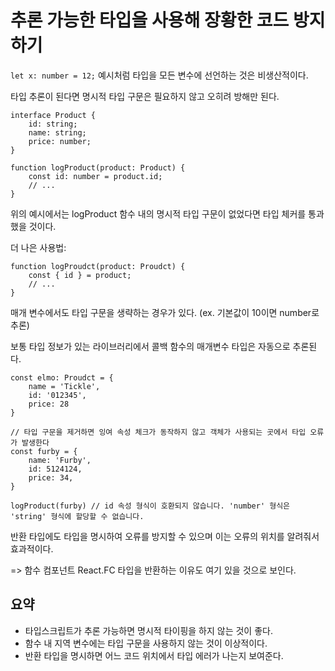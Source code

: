 # 추론 가능한 타입을 사용해 장황한 코드 방지하기

`let x: number = 12;` 예시처럼 타입을 모든 변수에 선언하는 것은 비생산적이다.

타입 추론이 된다면 명시적 타입 구문은 필요하지 않고 오히려 방해만 된다.

```
interface Product {
	id: string;
	name: string;
	price: number;
}

function logProduct(product: Product) {
	const id: number = product.id;
	// ...
}
```

위의 예시에서는 logProduct 함수 내의 명시적 타입 구문이 없었다면 타입 체커를 통과했을 것이다.

더 나은 사용법:

```
function logProudct(product: Proudct) {
	const { id } = product;
	// ...
}
```

매개 변수에서도 타입 구문을 생략하는 경우가 있다. (ex. 기본값이 10이면 number로 추론)

보통 타입 정보가 있는 라이브러리에서 콜백 함수의 매개변수 타입은 자동으로 추론된다.

```
const elmo: Proudct = {
	name = 'Tickle',
	id: '012345',
	price: 28
}

// 타입 구문을 제거하면 잉여 속성 체크가 동작하지 않고 객체가 사용되는 곳에서 타입 오류가 발생한다
const furby = {
	name: 'Furby',
	id: 5124124,
	price: 34,
}

logProduct(furby) // id 속성 형식이 호환되지 않습니다. 'number' 형식은 'string' 형식에 할당할 수 없습니다.
```

반환 타입에도 타입을 명시하여 오류를 방지할 수 있으며 이는 오류의 위치를 알려줘서 효과적이다.

=> 함수 컴포넌트 React.FC 타입을 반환하는 이유도 여기 있을 것으로 보인다.

## 요약

- 타입스크립트가 추론 가능하면 명시적 타이핑을 하지 않는 것이 좋다.
- 함수 내 지역 변수에는 타입 구문을 사용하지 않는 것이 이상적이다.
- 반환 타입을 명시하면 어느 코드 위치에서 타입 에러가 나는지 보여준다.

